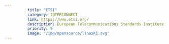 ```yaml
---
          title: "ETSI"
          category: INTERCONNECT
          link: https://www.etsi.org/
          description: European Telecommunications Standards Institute (ETSI) is an independent, not-for-profit, standardization organization in the telecommunications industry (equipment makers and network operators) in Europe, producing globally-applicable standards for Information and Communications Technologies (ICT), including fixed, mobile, radio, converged, broadcast and internet technologies.
          priority: 9
          image: '/img/opensource/linuxKI.svg'
---
```

          